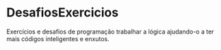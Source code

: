 # DesafiosExercicios
Exercícios e desafios de programação trabalhar a lógica ajudando-o a ter mais códigos inteligentes e enxutos.
